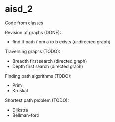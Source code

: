 # aisd_2
Code from classes

Revision of graphs (DONE):
- find if path from a to b exists (undirected graph)

Traversing graphs (TODO):
- Breadth first search (directed graph)
- Depth first search (directed graph)

Finding path algorithms (TODO):
- Prim
- Kruskal

Shortest path problem (TODO):
- Dijkstra
- Bellman-ford